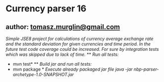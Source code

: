 Currency parser 16
==============

author: tomasz.murglin@gmail.com
--------------

*Simple JSE8 project for calculations of currency average exchange rate and the standard deviation for given currencies and time period.*
*In the future test code coverage could be increased. For sure by integration tests which was skipped due to lack of time.*
**
*Run all tests:*
* mvn test*
**
*Build jar and run all tests:*
* mvn package *
*Execute already packaged jar file*
*java -jar nbp-parser-archetype-1.0-SNAPSHOT.jar*
